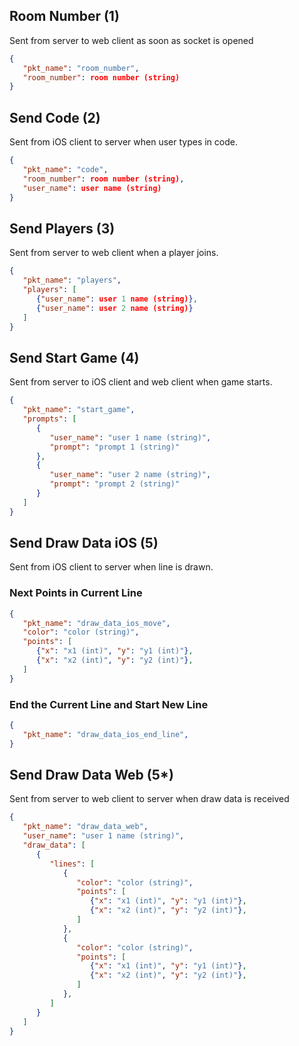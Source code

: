 
## Room Number (1)
Sent from server to web client as soon as socket is opened

```json
{
   "pkt_name": "room_number",
   "room_number": room number (string)
}
```

## Send Code (2)
Sent from iOS client to server when user types in code.

```json
{
   "pkt_name": "code",
   "room_number": room number (string),
   "user_name": user name (string)
}
```

## Send Players (3)
Sent from server to web client when a player joins.
```json
{
   "pkt_name": "players",
   "players": [
      {"user_name": user 1 name (string)},
      {"user_name": user 2 name (string)}
   ]
}
```

## Send Start Game (4)
Sent from server to iOS client and web client when game starts.

```json
{
   "pkt_name": "start_game",
   "prompts": [
      {
         "user_name": "user 1 name (string)",
         "prompt": "prompt 1 (string)"
      },
      {
         "user_name": "user 2 name (string)",
         "prompt": "prompt 2 (string)"
      }
   ]
}
```

## Send Draw Data iOS (5)
Sent from iOS client to server when line is drawn.
### Next Points in Current Line
```json
{
   "pkt_name": "draw_data_ios_move",
   "color": "color (string)",
   "points": [
      {"x": "x1 (int)", "y": "y1 (int)"},
      {"x": "x2 (int)", "y": "y2 (int)"},
   ]
}
```
### End the Current Line and Start New Line
```json
{
   "pkt_name": "draw_data_ios_end_line",
}
```

## Send Draw Data Web (5*)
Sent from server to web client to server when draw data is received

```json
{
   "pkt_name": "draw_data_web",
   "user_name": "user 1 name (string)",
   "draw_data": [
      { 
         "lines": [
            {
               "color": "color (string)",
               "points": [
                  {"x": "x1 (int)", "y": "y1 (int)"},
                  {"x": "x2 (int)", "y": "y2 (int)"},
               ]
            },
            {
               "color": "color (string)",
               "points": [
                  {"x": "x1 (int)", "y": "y1 (int)"},
                  {"x": "x2 (int)", "y": "y2 (int)"},
               ]
            },
         ]
      }
   ]
}
```